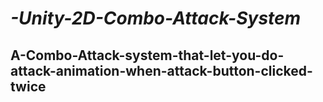 # ***-Unity-2D-Combo-Attack-System***

## A-Combo-Attack-system-that-let-you-do-attack-animation-when-attack-button-clicked-twice

